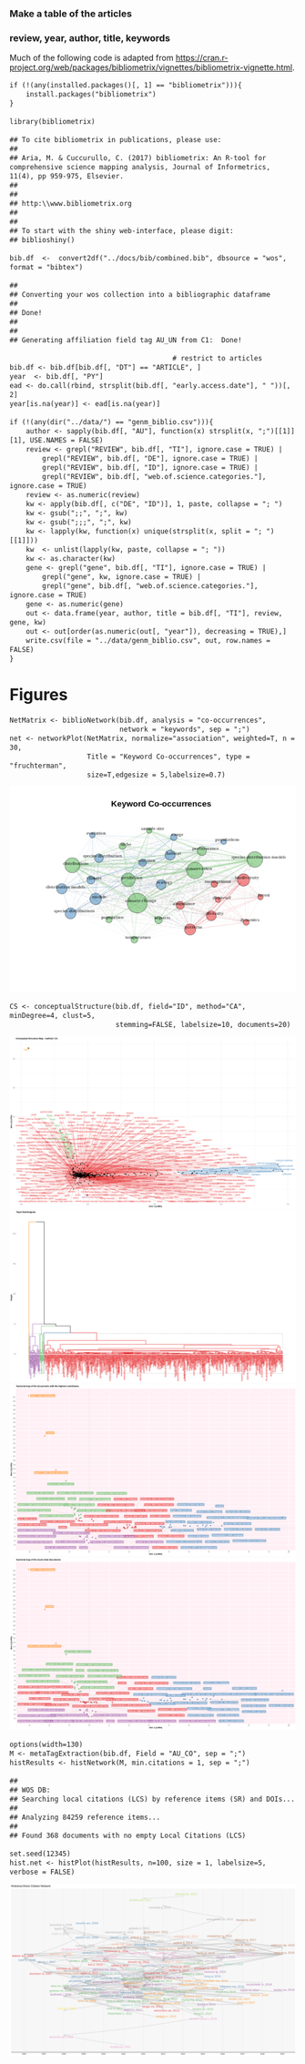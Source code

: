 ### Make a table of the articles

### review, year, author, title, keywords

Much of the following code is adapted from
<https://cran.r-project.org/web/packages/bibliometrix/vignettes/bibliometrix-vignette.html>.

    if (!(any(installed.packages()[, 1] == "bibliometrix"))){
        install.packages("bibliometrix")
    }

    library(bibliometrix)

    ## To cite bibliometrix in publications, please use:
    ## 
    ## Aria, M. & Cuccurullo, C. (2017) bibliometrix: An R-tool for comprehensive science mapping analysis, Journal of Informetrics, 11(4), pp 959-975, Elsevier.
    ##                         
    ## 
    ## http:\\www.bibliometrix.org
    ## 
    ##                         
    ## To start with the shiny web-interface, please digit:
    ## biblioshiny()

    bib.df  <-  convert2df("../docs/bib/combined.bib", dbsource = "wos", format = "bibtex")

    ## 
    ## Converting your wos collection into a bibliographic dataframe
    ## 
    ## Done!
    ## 
    ## 
    ## Generating affiliation field tag AU_UN from C1:  Done!

                                            # restrict to articles
    bib.df <- bib.df[bib.df[, "DT"] == "ARTICLE", ]
    year  <- bib.df[, "PY"]
    ead <- do.call(rbind, strsplit(bib.df[, "early.access.date"], " "))[, 2]
    year[is.na(year)] <- ead[is.na(year)]

    if (!(any(dir("../data/") == "genm_biblio.csv"))){
        author <- sapply(bib.df[, "AU"], function(x) strsplit(x, ";")[[1]][1], USE.NAMES = FALSE)
        review <- grepl("REVIEW", bib.df[, "TI"], ignore.case = TRUE) | 
            grepl("REVIEW", bib.df[, "DE"], ignore.case = TRUE) | 
            grepl("REVIEW", bib.df[, "ID"], ignore.case = TRUE) | 
            grepl("REVIEW", bib.df[, "web.of.science.categories."], ignore.case = TRUE)
        review <- as.numeric(review)
        kw <- apply(bib.df[, c("DE", "ID")], 1, paste, collapse = "; ")
        kw <- gsub(";;", ";", kw)
        kw <- gsub(";;;", ";", kw)
        kw <- lapply(kw, function(x) unique(strsplit(x, split = "; ")[[1]]))
        kw  <- unlist(lapply(kw, paste, collapse = "; "))
        kw <- as.character(kw)
        gene <- grepl("gene", bib.df[, "TI"], ignore.case = TRUE) | 
            grepl("gene", kw, ignore.case = TRUE) | 
            grepl("gene", bib.df[, "web.of.science.categories."], ignore.case = TRUE)
        gene <- as.numeric(gene)
        out <- data.frame(year, author, title = bib.df[, "TI"], review, gene, kw)
        out <- out[order(as.numeric(out[, "year"]), decreasing = TRUE),]
        write.csv(file = "../data/genm_biblio.csv", out, row.names = FALSE)
    }

Figures
=======

    NetMatrix <- biblioNetwork(bib.df, analysis = "co-occurrences", 
                               network = "keywords", sep = ";")
    net <- networkPlot(NetMatrix, normalize="association", weighted=T, n = 30, 
                       Title = "Keyword Co-occurrences", type = "fruchterman", 
                       size=T,edgesize = 5,labelsize=0.7)

![](report_biblio_files/figure-markdown_strict/unnamed-chunk-2-1.png)

    CS <- conceptualStructure(bib.df, field="ID", method="CA", minDegree=4, clust=5, 
                              stemming=FALSE, labelsize=10, documents=20)

![](report_biblio_files/figure-markdown_strict/unnamed-chunk-3-1.png)![](report_biblio_files/figure-markdown_strict/unnamed-chunk-3-2.png)![](report_biblio_files/figure-markdown_strict/unnamed-chunk-3-3.png)![](report_biblio_files/figure-markdown_strict/unnamed-chunk-3-4.png)

    options(width=130)
    M <- metaTagExtraction(bib.df, Field = "AU_CO", sep = ";")
    histResults <- histNetwork(M, min.citations = 1, sep = ";")

    ## 
    ## WOS DB:
    ## Searching local citations (LCS) by reference items (SR) and DOIs...
    ## 
    ## Analyzing 84259 reference items...
    ## 
    ## Found 368 documents with no empty Local Citations (LCS)

    set.seed(12345)
    hist.net <- histPlot(histResults, n=100, size = 1, labelsize=5, verbose = FALSE)

![](report_biblio_files/figure-markdown_strict/unnamed-chunk-4-1.png)

